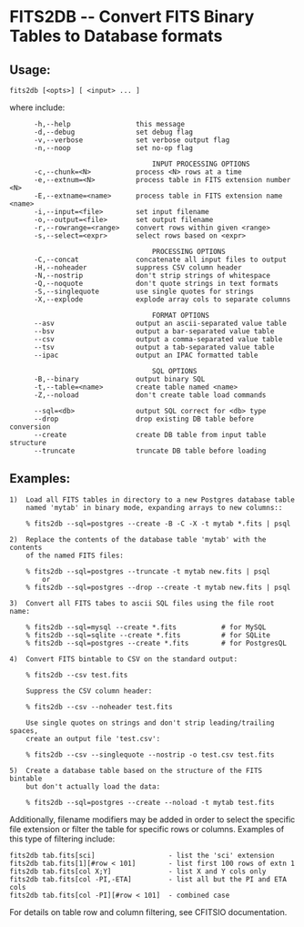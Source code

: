 
# FITS2DB -- Convert FITS Binary Tables to Database formats


##  Usage:

    fits2db [<opts>] [ <input> ... ]

where <opts> include:

```
      -h,--help                this message
      -d,--debug               set debug flag
      -v,--verbose             set verbose output flag
      -n,--noop                set no-op flag

                                   INPUT PROCESSING OPTIONS
      -c,--chunk=<N>           process <N> rows at a time
      -e,--extnum=<N>          process table in FITS extension number <N>
      -E,--extname=<name>      process table in FITS extension name <name>
      -i,--input=<file>        set input filename
      -o,--output=<file>       set output filename
      -r,--rowrange=<range>    convert rows within given <range>
      -s,--select=<expr>       select rows based on <expr>

                                   PROCESSING OPTIONS
      -C,--concat              concatenate all input files to output
      -H,--noheader            suppress CSV column header
      -N,--nostrip             don't strip strings of whitespace
      -Q,--noquote             don't quote strings in text formats
      -S,--singlequote         use single quotes for strings
      -X,--explode             explode array cols to separate columns

                                   FORMAT OPTIONS
      --asv                    output an ascii-separated value table
      --bsv                    output a bar-separated value table
      --csv                    output a comma-separated value table
      --tsv                    output a tab-separated value table
      --ipac                   output an IPAC formatted table

                                   SQL OPTIONS
      -B,--binary              output binary SQL
      -t,--table=<name>        create table named <name>
      -Z,--noload              don't create table load commands

      --sql=<db>               output SQL correct for <db> type
      --drop                   drop existing DB table before conversion
      --create                 create DB table from input table structure
      --truncate               truncate DB table before loading
```


##  Examples:

    1)  Load all FITS tables in directory to a new Postgres database table
        named 'mytab' in binary mode, expanding arrays to new columns::

        % fits2db --sql=postgres --create -B -C -X -t mytab *.fits | psql

    2)  Replace the contents of the database table 'mytab' with the contents
        of the named FITS files:

        % fits2db --sql=postgres --truncate -t mytab new.fits | psql
            or
        % fits2db --sql=postgres --drop --create -t mytab new.fits | psql

    3)  Convert all FITS tabes to ascii SQL files using the file root name:

        % fits2db --sql=mysql --create *.fits           # for MySQL
        % fits2db --sql=sqlite --create *.fits          # for SQLite
        % fits2db --sql=postgres --create *.fits        # for PostgresQL

    4)  Convert FITS bintable to CSV on the standard output:

        % fits2db --csv test.fits

        Suppress the CSV column header:

        % fits2db --csv --noheader test.fits

        Use single quotes on strings and don't strip leading/trailing spaces,
        create an output file 'test.csv':

        % fits2db --csv --singlequote --nostrip -o test.csv test.fits

    5)  Create a database table based on the structure of the FITS bintable
        but don't actually load the data:

        % fits2db --sql=postgres --create --noload -t mytab test.fits


Additionally, filename modifiers may be added in order to select the
specific file extension or filter the table for specific rows or columns.
Examples of this type of filtering include:

    fits2db tab.fits[sci]                  - list the 'sci' extension
    fits2db tab.fits[1][#row < 101]        - list first 100 rows of extn 1
    fits2db tab.fits[col X;Y]              - list X and Y cols only
    fits2db tab.fits[col -PI,-ETA]         - list all but the PI and ETA cols
    fits2db tab.fits[col -PI][#row < 101]  - combined case

For details on table row and column filtering, see CFITSIO documentation.


